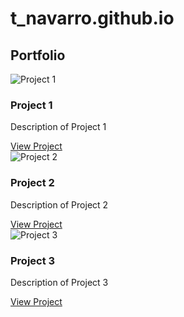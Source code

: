 # t_navarro.github.io

<section id="portfolio">
  <div class="container">
    <h2 class="section-title">Portfolio</h2>
    <div class="row">
      <div class="col-md-4">
        <div class="portfolio-item">
          <img src="project1.jpg" alt="Project 1">
          <div class="portfolio-overlay">
            <h3>Project 1</h3>
            <p>Description of Project 1</p>
            <a href="#" class="btn btn-primary">View Project</a>
          </div>
        </div>
      </div>
      <div class="col-md-4">
        <div class="portfolio-item">
          <img src="project2.jpg" alt="Project 2">
          <div class="portfolio-overlay">
            <h3>Project 2</h3>
            <p>Description of Project 2</p>
            <a href="#" class="btn btn-primary">View Project</a>
          </div>
        </div>
      </div>
      <div class="col-md-4">
        <div class="portfolio-item">
          <img src="project3.jpg" alt="Project 3">
          <div class="portfolio-overlay">
            <h3>Project 3</h3>
            <p>Description of Project 3</p>
            <a href="#" class="btn btn-primary">View Project</a>
          </div>
        </div>
      </div>
    </div>
  </div>
</section>
